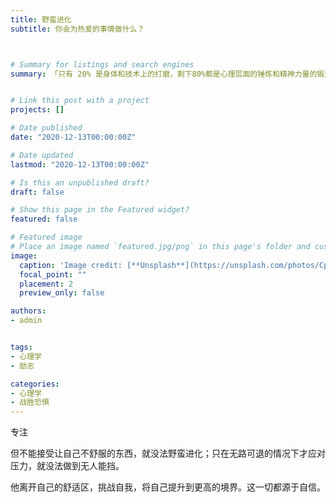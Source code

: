 ```yaml
---
title: 野蛮进化
subtitle: 你会为热爱的事情做什么？



# Summary for listings and search engines
summary: 「只有 20% 是身体和技术上的打磨，剩下80%都是心理层面的锤炼和精神力量的锻造」——在《野蛮进化》中，乔丹、科比等传奇运动员的训练师公开多年来守口如瓶的「野蛮进化 13 法则」，并教你运用这些法则，成为自己工作和生活的主宰。


# Link this post with a project
projects: []

# Date published
date: "2020-12-13T00:00:00Z"

# Date updated
lastmod: "2020-12-13T00:00:00Z"

# Is this an unpublished draft?
draft: false

# Show this page in the Featured widget?
featured: false

# Featured image
# Place an image named `featured.jpg/png` in this page's folder and customize its options here.
image:
  caption: 'Image credit: [**Unsplash**](https://unsplash.com/photos/CpkOjOcXdUY)'
  focal_point: ""
  placement: 2
  preview_only: false

authors:
- admin


tags:
- 心理学
- 励志

categories:
- 心理学
- 战胜恐惧
---
```



专注

但不能接受让自己不舒服的东西，就没法野蛮进化；只在无路可退的情况下才应对压力，就没法做到无人能挡。

他离开自己的舒适区，挑战自我，将自己提升到更高的境界。这一切都源于自信。